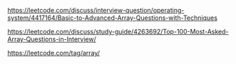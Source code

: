 
https://leetcode.com/discuss/interview-question/operating-system/4417164/Basic-to-Advanced-Array-Questions-with-Techniques

https://leetcode.com/discuss/study-guide/4263692/Top-100-Most-Asked-Array-Questions-in-Interview/

https://leetcode.com/tag/array/

